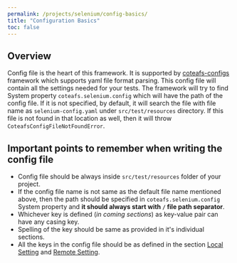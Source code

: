 ```yaml
---
permalink: /projects/selenium/config-basics/
title: "Configuration Basics"
toc: false
---
```


## Overview

Config file is the heart of this framework. It is supported by [coteafs-configs][config] framework which supports yaml file format parsing. This config file will contain all the settings needed for your tests. The framework will try to find System property `coteafs.selenium.config` which will have the path of the config file. If it is not specified, by default, it will search the file with file name as `selenium-config.yaml` under `src/test/resources` directory. If this file is not found in that location as well, then it will throw `CoteafsConfigFileNotFoundError`.

## Important points to remember when writing the config file

* Config file should be always inside `src/test/resources` folder of your project.
* If the config file name is not same as the default file name mentioned above, then the path should be specified in `coteafs.selenium.config` System property and **it should always start with `/` file path separator**.
* Whichever key is defined (_in coming sections_) as key-value pair can have any casing key.
* Spelling of the key should be same as provided in it's individual sections.
* All the keys in the config file should be as defined in the section [Local Setting][local] and [Remote Setting][remote].

[config]: https://github.com/WasiqB/coteafs-config
[local]: /projects/selenium/local-setting/
[remote]: /projects/selenium/remote-setting/
